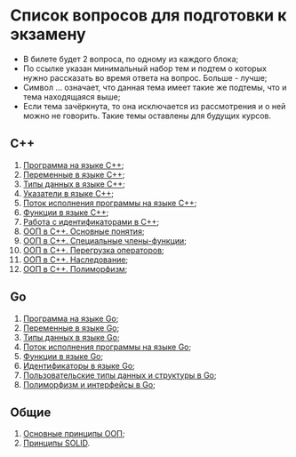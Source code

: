 # Список вопросов для подготовки к экзамену

- В билете будет 2 вопроса, по одному из каждого блока;
- По ссылке указан минимальный набор тем и подтем о которых нужно рассказать во время ответа на вопрос. Больше - лучше;
- Символ ... означает, что данная тема имеет такие же подтемы, что и тема находящаяся выше;
- Если тема зачёркнута, то она исключается из рассмотрения и о ней можно не говорить. Такие темы оставлены для будущих курсов.

## C++

1. [Программа на языке С++](https://xmind.ai/bAgNVy36?sheet-id=cd286f5b-f0a9-4a7a-98fa-f629d92a4a1f);
2. [Переменные в языке С++](https://xmind.ai/bAgNVy36?sheet-id=c6609bc1-13ff-4afb-8053-12ec0901f8cb);
3. [Типы данных в языке С++](https://xmind.ai/bAgNVy36?sheet-id=eeaff7f8-e8c4-44e7-b2a9-1b3c2002f1c2);
4. [Указатели в языке С++](https://xmind.ai/bAgNVy36?sheet-id=1802f0e2-abe8-4034-8d7d-929861110f2a);
5. [Поток исполнения программы на языке С++](https://xmind.ai/bAgNVy36?sheet-id=88095d68-00bc-48d6-92d9-50e6c8aadeea);
6. [Функции в языке С++](https://xmind.ai/bAgNVy36?sheet-id=cc43f11f-c9b9-40c5-947f-1d791da481c6);
7. [Работа с идентификаторами в С++](https://xmind.ai/bAgNVy36?sheet-id=ec138b73-17ea-4014-a209-a27e3d0d3a78);
8. [ООП в С++. Основные понятия](https://xmind.ai/bAgNVy36?sheet-id=d25a1d6a-7f3b-4948-af1d-58e4193e4ca9);
9. [ООП в С++. Специальные члены-функции](https://xmind.ai/bAgNVy36?sheet-id=02e983da-403d-411f-8045-a0fc7714f0f6);
10. [ООП в С++. Перегрузка операторов](https://xmind.ai/bAgNVy36?sheet-id=5ea1ce8a-5cfd-4229-ad20-3fdae0329238);
11. [ООП в С++. Наследование](https://xmind.ai/bAgNVy36?sheet-id=226bccad-7adc-4f84-80f4-6ae383fb3600);
12. [ООП в С++. Полиморфизм](https://xmind.ai/bAgNVy36?sheet-id=a05bdb69-3935-4a62-9dba-da48e47b95ac);

## Go

1. [Программа на языке Go](https://xmind.ai/bAgNVy36?sheet-id=f0ff3044-3cd5-47d3-b0cf-dc82bf9852e0);
2. [Переменные в языке Go](https://xmind.ai/bAgNVy36?sheet-id=a11636da-fde2-419c-9530-c29497c20ba5);
3. [Типы данных в языке Go](https://xmind.ai/bAgNVy36?sheet-id=6fc25044-49ac-469a-b67d-0b57693abe26);
4. [Поток исполнения программы на языке Go](https://xmind.ai/bAgNVy36?sheet-id=6d6d312c-bdf6-4946-884f-80222cb3be8a);
5. [Функции в языке Go](https://xmind.ai/bAgNVy36?sheet-id=b80cfba3-477b-48b6-b8d1-bae93d0a466f);
6. [Идентификаторы в языке Go](https://xmind.ai/bAgNVy36?sheet-id=295124cb-ef54-4f02-b8ff-928f72052f18);
7. [Пользовательские типы данных и структуры в Go](https://xmind.ai/bAgNVy36?sheet-id=739ac2ec-32c5-4f92-af58-72af7ee35d67);
8. [Полиморфизм и интерфейсы в Go](https://xmind.ai/bAgNVy36?sheet-id=cd92cbdd-0e4c-420f-b6e4-ce23ec7cded5);

## Общие
1. [Основные принципы ООП](https://xmind.ai/bAgNVy36?sheet-id=f27b2076-9500-4621-b728-9ccb5a96dffc);
2. [Принципы SOLID](https://xmind.ai/bAgNVy36?sheet-id=444fe6e4-4951-4554-a99d-cca2e2808547).
